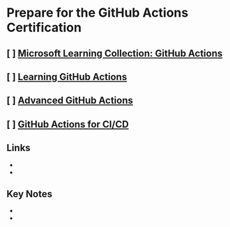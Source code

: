 # Prepare for the GitHub Actions Certification

## [ ] [Microsoft Learning Collection: GitHub Actions](https://learn.microsoft.com/en-us/collections/n5p4a5z7keznp5)
## [ ] [Learning GitHub Actions](https://www.linkedin.com/learning/learning-github-actions-2)
## [ ] [Advanced GitHub Actions](https://www.linkedin.com/learning/advanced-github-actions)
## [ ] [GitHub Actions for CI/CD](https://www.linkedin.com/learning/github-actions-for-ci-cd)

## Links
- []()
- []()


## Key Notes
- 
- 
